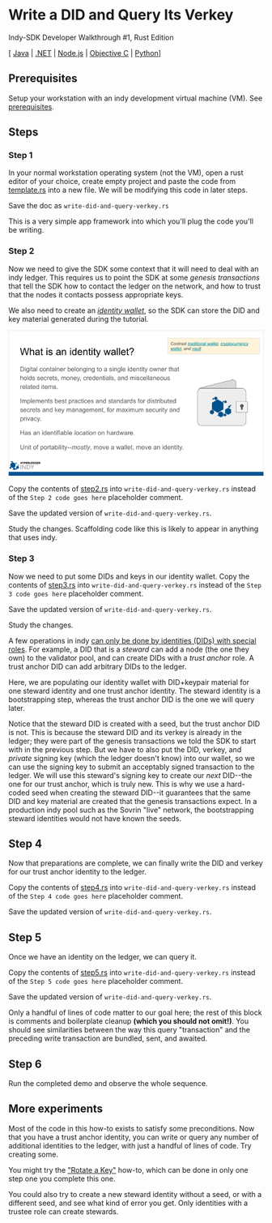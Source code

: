# Write a DID and Query Its Verkey

Indy-SDK Developer Walkthrough #1, Rust Edition

[ [Java](../java/README.md) | [.NET](../cs/README.md) | [Node.js](../../not-yet-written.md) | [Objective C](../../not-yet-written.md) | [Python](../python/README.md)]


## Prerequisites

Setup your workstation with an indy development virtual machine (VM). See [prerequisites](../../prerequisites.md). 

## Steps

### Step 1

In your normal workstation operating system (not the VM), open a rust editor of your
choice, create empty project and paste the code from [template.rs](template.rs)
into a new file. We will be modifying this code in later steps.

Save the doc as `write-did-and-query-verkey.rs`

This is a very simple app framework into which you'll plug the code
you'll be writing.

### Step 2

Now we need to give the SDK some context that it will need
to deal with an indy ledger. This requires us to point the SDK at some
*genesis transactions* that tell the SDK how to contact the ledger on
the network, and how to trust that the nodes it contacts possess
appropriate keys.

We also need to create an *[identity wallet](https://docs.google.com/presentation/d/1X6F9QVG8M4PqQQLLL_5I6aQ5z7CCpYyYHBNKYMlsqXc/edit#slide=id.g32295399e3_0_73)*, so the SDK can store the DID and key
material generated during the tutorial.

![more info on wallets](../wallet-slide.png)

Copy the contents of [step2.rs](step2.rs) into
`write-did-and-query-verkey.rs` instead of the `Step 2 code goes here` placeholder comment.

Save the updated version of `write-did-and-query-verkey.rs`.

Study the changes. Scaffolding code like this is likely to appear in anything
that uses indy.

### Step 3

Now we need to put some DIDs and keys in our identity
wallet. Copy the contents of [step3.rs](step3.rs) into
`write-did-and-query-verkey.rs` instead of the `Step 3 code goes here` placeholder comment.

Save the updated version of `write-did-and-query-verkey.rs`.

Study the changes.

A few operations in indy [can only be done by identities (DIDs) with
special roles](https://docs.google.com/spreadsheets/d/1TWXF7NtBjSOaUIBeIH77SyZnawfo91cJ_ns4TR-wsq4/edit?usp=sharing). For example, a DID that is a *steward* can add a node (the one
they own) to the validator pool, and can create DIDs with a *trust anchor*
role. A trust anchor DID can add arbitrary DIDs to the ledger.

Here, we are populating our identity wallet with DID+keypair material for
one steward identity and one trust anchor identity. The steward identity is
a bootstrapping step, whereas the trust anchor DID is the one we will query
later.

Notice that the steward DID is created with a seed, but the trust anchor DID is not.
This is because the steward DID and its verkey is already in the ledger;
they were part of the genesis transactions we told the SDK to start with
in the previous step. But we have to also put the DID, verkey, and *private*
signing key (which the ledger doesn't know) into our wallet, so we can use
the signing key to submit an acceptably signed transaction to the ledger.
We will use this steward's signing key to create our *next* DID--the
one for our trust anchor, which is truly new. This is why we use a hard-coded seed
when creating the steward DID--it guarantees that the same DID and key
material are created that the genesis transactions expect. In a production indy pool
such as the Sovrin "live" network, the bootstrapping steward identities
would not have known the seeds.

## Step 4

Now that preparations are complete, we can finally write the DID and verkey
for our trust anchor identity to the ledger.

Copy the contents of [step4.rs](step4.rs) into
`write-did-and-query-verkey.rs` instead of the `Step 4 code goes here` placeholder comment.

Save the updated version of `write-did-and-query-verkey.rs`.

## Step 5

Once we have an identity on the ledger, we can query it.

Copy the contents of [step5.rs](step5.rs) into
`write-did-and-query-verkey.rs` instead of the `Step 5 code goes here` placeholder comment.

Save the updated version of `write-did-and-query-verkey.rs`.

Only a handful of lines of code matter to our goal here; the rest of
this block is comments and boilerplate cleanup **(which you should not omit!)**.
You should see similarities between the way this query "transaction" and
the preceding write transaction are bundled, sent, and awaited.

## Step 6

Run the completed demo and observe the whole sequence.

## More experiments

Most of the code in this how-to exists to satisfy some preconditions.
Now that you have a trust anchor identity, you can write or query
any number of additional identities to the ledger, with just a handful of
lines of code. Try creating some.

You might try the ["Rotate a Key"](../../rotate-key/rust/README.md)
how-to, which can be done in only one step one you complete this one.

You could also try to create a new steward identity without a seed, or
with a different seed, and see what kind of error you get. Only identities
with a trustee role can create stewards.
